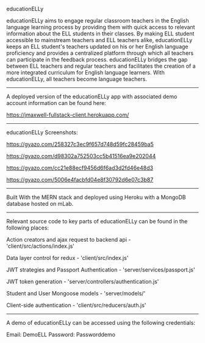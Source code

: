 educationELLy 

educationELLy aims to engage regular classroom teachers in the English language learning process by providing them with quick access to relevant information about the ELL students in their classes. By making ELL student accessible to mainstream teachers and ELL teachers alike, educationELLy keeps an ELL student's teachers updated on his or her English language proficiency and provides a centralized platform through which all teachers can participate in the feedback process. educationELLy bridges the gap between ELL teachers and regular teachers and facilitates the creation of a more integrated curriculum for English language learners. With educationELLy, all teachers become language teachers.

__________________________________________________
A deployed version of the educationELLy app with associated demo account information can be found here:

https://jmaxwell-fullstack-client.herokuapp.com/

__________________________________________________
educationELLy Screenshots:

https://gyazo.com/258327c3ec9f657d748d59fc28459ba5   

https://gyazo.com/d98302a752503cc5b41516ea9e202044

https://gyazo.com/cc21e88ecf9456d6f6ad3d2fd46e48d3

https://gyazo.com/5006e4facbfd04e8f30792d6e07c3b87

___________________________________________________
Built With the MERN stack and deployed using Heroku with a MongoDB database hosted on mLab.

___________________________________________________
Relevant source code to key parts of educationELLy can be found in the following places:

Action creators and ajax request to backend api - 'client/src/actions/index.js'

Data layer control for redux - 'client/src/index.js'

JWT strategies and Passport Authentication - 'server/services/passport.js'

JWT token generation - 'server/controllers/authentication.js'

Student and User Mongoose models - 'server/models/'

Client-side authentication - 'client/src/reducers/auth.js'

___________________________________________________
A demo of educationELLy can be accessed using the following credentials:

Email: DemoELL
Password: Passworddemo



